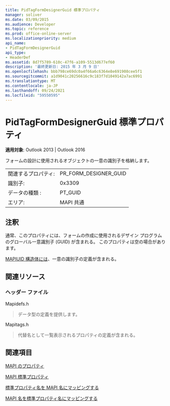 ```yaml
---
title: PidTagFormDesignerGuid 標準プロパティ
manager: soliver
ms.date: 03/09/2015
ms.audience: Developer
ms.topic: reference
ms.prod: office-online-server
ms.localizationpriority: medium
api_name:
- PidTagFormDesignerGuid
api_type:
- HeaderDef
ms.assetid: 8d7f5789-610c-47f6-a109-5513d677ef60
description: '最終更新日: 2015 年 3 月 9 日'
ms.openlocfilehash: bbb798ce69dc0a4f66a6c6364e8e691908cee5f1
ms.sourcegitcommit: a1d9041c20256616c9c183f7d1049142a7ac6991
ms.translationtype: MT
ms.contentlocale: ja-JP
ms.lasthandoff: 09/24/2021
ms.locfileid: "59550595"
---
```

# <a name="pidtagformdesignerguid-canonical-property"></a>PidTagFormDesignerGuid 標準プロパティ

  
  
**適用対象**: Outlook 2013 | Outlook 2016 
  
フォームの設計に使用されるオブジェクトの一意の識別子を格納します。
  
|||
|:-----|:-----|
|関連するプロパティ:  <br/> |PR_FORM_DESIGNER_GUID  <br/> |
|識別子:  <br/> |0x3309  <br/> |
|データの種類 :   <br/> |PT_GUID  <br/> |
|エリア:  <br/> |MAPI 共通  <br/> |
   
## <a name="remarks"></a>注釈

通常、このプロパティには、フォームの作成に使用されるデザイン プログラムのグローバル一意識別子 (GUID) が含まれる。 このプロパティは空の場合があります。 
  
[MAPIUID 構造体には](mapiuid.md)、一意の識別子の定義が含まれる。 
  
## <a name="related-resources"></a>関連リソース

### <a name="header-files"></a>ヘッダー ファイル

Mapidefs.h
  
> データ型の定義を提供します。
    
Mapitags.h
  
> 代替名として一覧表示されるプロパティの定義が含まれる。
    
## <a name="see-also"></a>関連項目



[MAPI のプロパティ](mapi-properties.md)
  
[MAPI 標準プロパティ](mapi-canonical-properties.md)
  
[標準プロパティ名を MAPI 名にマッピングする](mapping-canonical-property-names-to-mapi-names.md)
  
[MAPI 名を標準プロパティ名にマッピングする](mapping-mapi-names-to-canonical-property-names.md)

